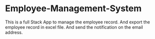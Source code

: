 # Employee-Management-System
This is a full Stack App to manage the employee record. And export the employee record in excel file. And send the notification on the email address.
